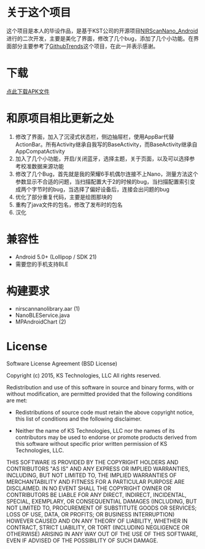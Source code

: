 # 关于这个项目

这个项目是本人的毕设作品，是基于KST公司的开源项目[NIRScanNano_Android](https://github.com/kstechnologies/NIRScanNano_Android)进行的二次开发，主要是美化了界面，修改了几个bug，添加了几个小功能。在界面部分主要参考了[GithubTrends](https://github.com/laowch/GithubTrends)这个项目，在此一并表示感谢。

# 下载
[点此下载APK文件](https://git.oschina.net/gaohuixx/nirscannano_android/raw/master/app/app-release.apk)

# 和原项目相比更新之处
1. 修改了界面，加入了沉浸式状态栏，侧边抽屉栏，使用AppBar代替ActionBar。所有Activity继承自我写的BaseActivity，而BaseActivity继承自AppCompatActivity
2. 加入了几个小功能，开启/关闭蓝牙，选择主题，关于页面，以及可以选择参考校准数据来源功能
3. 修改了几个Bug，首先就是我的荣耀6手机偶尔连接不上Nano，测量方法这个参数显示不合适的问题，当扫描配置大于2的时候的bug，当扫描配置索引变成两个字节时的bug，当选择了偏好设备后，连接会出问题的bug
4. 优化了部分重复代码，主要是绘图那块的
5. 重构了java文件的包名，修改了发布时的包名
6. 汉化


# 兼容性

* Android 5.0+ (Lollipop / SDK 21)
* 需要您的手机支持BLE

# 构建要求

* nirscannanolibrary.aar (1)
* NanoBLEService.java
* MPAndroidChart (2)

# License

Software License Agreement (BSD License)

Copyright (c) 2015, KS Technologies, LLC
All rights reserved.

Redistribution and use of this software in source and binary forms,
with or without modification, are permitted provided that the following conditions are met:

* Redistributions of source code must retain the above copyright notice, this list of conditions and the following disclaimer.

* Neither the name of KS Technologies, LLC nor the names of its contributors may be used to endorse or promote products derived from this software without specific prior written permission of KS Technologies, LLC.

THIS SOFTWARE IS PROVIDED BY THE COPYRIGHT HOLDERS AND CONTRIBUTORS "AS IS" AND ANY EXPRESS OR IMPLIED WARRANTIES, INCLUDING, BUT NOT LIMITED TO, THE IMPLIED WARRANTIES OF MERCHANTABILITY AND FITNESS FOR A PARTICULAR PURPOSE ARE DISCLAIMED. IN NO EVENT SHALL THE COPYRIGHT OWNER OR CONTRIBUTORS BE LIABLE FOR ANY DIRECT, INDIRECT, INCIDENTAL, SPECIAL, EXEMPLARY, OR CONSEQUENTIAL DAMAGES (INCLUDING, BUT NOT LIMITED TO, PROCUREMENT OF SUBSTITUTE GOODS OR SERVICES; LOSS OF USE, DATA, OR PROFITS; OR BUSINESS INTERRUPTION) HOWEVER CAUSED AND ON ANY THEORY OF LIABILITY, WHETHER IN CONTRACT, STRICT LIABILITY, OR TORT (INCLUDING NEGLIGENCE OR OTHERWISE) ARISING IN ANY WAY OUT OF THE USE OF THIS SOFTWARE, EVEN IF ADVISED OF THE POSSIBILITY OF SUCH DAMAGE.